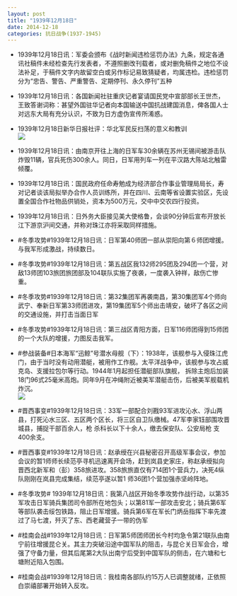 ```yaml
---
layout: post
title: "1939年12月18日"
date: 2014-12-18
categories: 抗日战争(1937-1945)
---
```


<meta name="referrer" content="no-referrer" />

- 1939年12月18日讯：军委会颁布《战时新闻违检惩罚办法》九条，规定各通讯社稿件未经检查先行发表者，不遵照删改刊载者，或对删免稿件之地位不设法补足，于稿件文字内故留空白或另作标记易致猜疑者，均属违检。违检惩罚分为“忠告、警告、严重警告、定期停刊、永久停刊”五种 

- 1939年12月18日讯：各国新闻社驻重庆记者宴请国民党中宣部部长王世杰，王致答谢词称：甚望外国驻华记者向本国输送中国抗战建国消息，俾各国人士对远东大局有充分认识，不致为日方虚伪宣传所淆惑。 

- 1939年12月18日新华日报社评：华北军民反扫荡的意义和教训 <br/><img src="https://ww4.sinaimg.cn/large/aca367d8jw1ene3ynlo3rj211o0hodn6.jpg" />

- 1939年12月18日讯：由南京开往上海的日军车30余辆在苏州无锡间被游击队炸毁11辆，官兵死伤300余人。同日，日军用列车一列在平汉路大陈站北触雷倾覆。 

- 1939年12月18日讯：国民政府任命寿勉成为经济部合作事业管理局局长，寿对记者谈该局拟举办合作人员训练所，并在四川、云南等省设置实验区，先设置全国合作社物品供销处，资本为500万元，交中中交农四行投资。 

- 1939年12月18日讯：日外务大臣接见美大使格鲁，会谈90分钟后宣布开放长江下游京沪间交通，并称对珠江亦将采取同样措施。 

- #冬季攻势#1939年12月18日讯：日军第40师团一部从崇阳向第６师团增援。与我军形成激战，持续数日。 

- #冬季攻势#1939年12月18日讯：第五战区我132师295团及294团一个营，对敌13师团103旅团旅团部及104联队实施了夜袭，一度袭入钟祥，敌伤亡惨重。 

- #冬季攻势#1939年12月18日讯：第32集团军再袭南昌，第30集团军4个师向武宁、奉新日军第33师团进攻，第19集团军5个师出击靖安，破坏了各区之间的交通设施，并打击当面日军 

- #冬季攻势#1939年12月18日讯：第三战区青阳方面，日军116师团得到15师团的一个大队的增援，力图反击我军。 

- #参战装备#日本海军“迅鲸”号潜水母舰（下）：1938年，该舰参与入侵珠江虎门，由于当时没有动用潜艇，被用作工作舰。太平洋战争中，该舰参与攻占威克岛、支援拉包尔等行动。1944年1月起担任潜艇部队旗舰， 拆除主炮后加装18门96式25毫米高炮。同年9月在冲绳附近被美军潜艇击伤，后被美军舰载机炸沉。 <br/><img src="https://ww3.sinaimg.cn/large/aca367d8jw1endlst4q3vj20sg14otke.jpg" />

- #晋西事变#1939年12月18日讯：33军一部配合刘戡93军进攻沁水、浮山两县，打死沁水三区、五区两个区长，将三区自卫队缴械。47军李家钰部围攻晋城县，捕捉干部百余人，枪 杀科长以下十余人，缴去保安队、公安局枪 支400余支。 

- #晋西事变#1939年12月18日讯：赵承绶在兴县秘密召开高级军事会议，参加会议的暂1师师长续范亭寻机迅速离开会场，赶到岚县史家庄，称赵承绶拟向晋西北新军和（彭）358旅进攻。358旅旅直仅有714团1个营兵力，决死4纵队刚刚在岚县完成集结，续范亭遂以暂1 师36团1个营加强赤坚岭阵地。 

- #冬季攻势# 1939年12月18日讯：我第八战区开始冬季攻势作战行动，以第35军攻击日军骑兵集团司令部所在地包头；以第81军一部攻击安北；骑兵第6军等部队袭击绥包铁路，阻止日军增援。骑兵第6军在军长门炳岳指挥下率先渡过了马七渡，歼灭了东、西老藏营子一带的伪军 

- #桂南会战#1939年12月18日讯：日军第5师团师团长今村均急令第21联队由南宁前往增援昆仑关。其主力突破沿途中国军队的阻击，与昆仑关日军会合，增强了守备力量，但其后尾第2大队出南宁后受到中国军队的侧击，在六塘和七塘附近陷入包围。 

- #桂南会战#1939年12月18日讯：我桂南各部队约15万人已调整就绪，正依照白崇禧部署开始转入反攻。 

